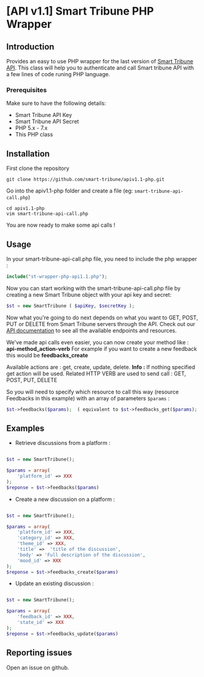# [API v1.1] Smart Tribune PHP Wrapper

## Introduction

Provides an easy to use PHP wrapper for the last version of [Smart Tribune API](https://www.smart-tribune.com/developers/api?v=v1.1).
This class will help you to authenticate and call Smart tribune API with a few lines of code runing PHP language.

### Prerequisites

Make sure to have the following details:
* Smart Tribune API Key
* Smart Tribune API Secret
* PHP 5.x - 7.x
* This PHP class

## Installation

First clone the repository
```
git clone https://github.com/smart-tribune/apiv1.1-php.git
```

Go into the apiv1.1-php folder and create a file (eg: ```smart-tribune-api-call.php```)
```
cd apiv1.1-php
vim smart-tribune-api-call.php
```

You are now ready to make some api calls !

## Usage

In your smart-tribune-api-call.php file, you need to include the php wrapper :

```php
include("st-wrapper-php-api1.1.php");
```

Now you can start working with the smart-tribune-api-call.php file by creating a new Smart Tribune object with your api key and secret:
```php
$st = new SmartTribune ( $apiKey, $secretKey );
```

Now what you're going to do next depends on what you want to GET, POST, PUT or DELETE from Smart Tribune servers through the API.
Check out our [API documentation](https://www.smart-tribune.com/developers/api?v=v1.1) to see all the available endpoints and resources.

We've made api calls even easier, you can now create your method like : **api-method_action-verb**
For example if you want to create a new feedback this would be **feedbacks_create**

Available actions are : get, create, update, delete. 
**Info :** If nothing specified get action will be used. 
Related HTTP VERB are used to send call : GET, POST, PUT, DELETE


So you will need to specify which resource to call this way (resource Feedbacks in this example) with an array of parameters ```$params``` :
```php
$st->feedbacks($params);  ( equivalent to $st->feedbacks_get($params); )
```

## Examples

- Retrieve discussions from a platform :
```php

$st = new SmartTribune();

$params = array(
    'platform_id' => XXX
);
$reponse = $st->feedbacks($params)

```

- Create a new discussion on a platform :
```php

$st = new SmartTribune();

$params = array(
  	'platform_id' => XXX,
  	'category_id' => XXX,
  	'theme_id' => XXX,
  	'title' =>  'title of the discussion',
  	'body' => 'Full description of the discussion',
  	'mood_id' => XXX
);
$reponse = $st->feedbacks_create($params)

```

- Update an existing discussion :
```php

$st = new SmartTribune();

$params = array(
  	'feedback_id' => XXX,
  	'state_id' => XXX
);
$reponse = $st->feedbacks_update($params)

```

## Reporting issues

Open an issue on github.
